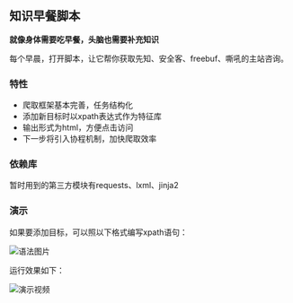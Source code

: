 ## 知识早餐脚本

**就像身体需要吃早餐，头脑也需要补充知识**

每个早晨，打开脚本，让它帮你获取先知、安全客、freebuf、嘶吼的主站咨询。

### 特性

* 爬取框架基本完善，任务结构化
* 添加新目标时以xpath表达式作为特征库
* 输出形式为html，方便点击访问
* 下一步将引入协程机制，加快爬取效率
  
### 依赖库

暂时用到的第三方模块有requests、lxml、jinja2

### 演示

如果要添加目标，可以照以下格式编写xpath语句：

![语法图片](https://s2.ax1x.com/2019/05/10/ERfWN9.png)

运行效果如下：

![演示视频](https://s2.ax1x.com/2019/05/10/ER2c0H.gif)
